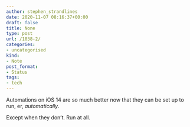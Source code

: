 ```yaml
---
author: stephen_strandlines
date: 2020-11-07 08:16:37+00:00
draft: false
title: None
type: post
url: /1038-2/
categories:
- uncategorised
kind:
- Note
post_format:
- Status
tags:
- tech
---
```


Automations on iOS 14 are so much better now that they can be set up to run, er, _automatically_.

Except when they don’t. Run at all.
